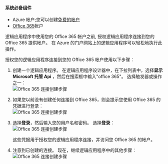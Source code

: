 #### <a name="prerequisites"></a>系统必备组件
- Azure 帐户;您可以创建[免费的帐户](https://azure.microsoft.com/free)
- [Office 365](https://office365.com)帐户  

逻辑应用程序中使用您的 Office 365 帐户之前, 授权逻辑应用程序连接到您的 Office 365 提供帐户。 在 Azure 的门户网站上的逻辑应用程序可以轻松地执行此操作。  

授权您的逻辑应用程序连接到您的 Office 365 帐户使用以下步骤︰

1. 创建一个逻辑应用程序。 在逻辑应用程序设计器中，在下拉列表中，选择**显示 Microsoft 托管 Api** ，然后在搜索框中输入"office 365"。 选择触发器或操作之一︰  
    ![Office 365 连接创建步骤](./media/connectors-create-api-office365-outlook/office365-sendemail.png)  

2. 如果您以前没有创建任何连接到 Office 365，则会提示您使用 Office 365 的凭据进行登录︰  
    ![Office 365 连接创建步骤](./media/connectors-create-api-office365-outlook/office365-signin.png)  

3. 选择**登录**，然后输入您的用户名和密码。 选择**登录**︰  
    ![Office 365 连接创建步骤](./media/connectors-create-api-office365-outlook/office365-usernamepassword.png)

    这些凭据用于授权您的逻辑应用程序连接，并访问您 Office 365 的帐户。 

4. 注意到已创建的连接。 现在，继续逻辑应用程序中的其他步骤︰   
    ![Office 365 连接创建步骤](./media/connectors-create-api-office365-outlook/office365-sendemailproperties.png)  
  